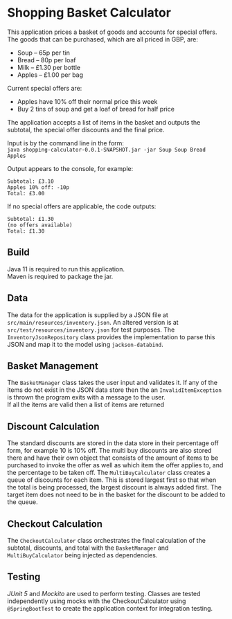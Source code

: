 # Shopping Basket Calculator

This application prices a basket of goods and accounts for special offers.
The goods that can be purchased, which are all priced in GBP, are:
* Soup – 65p per tin
* Bread – 80p per loaf
* Milk – £1.30 per bottle
* Apples – £1.00 per bag

Current special offers are:

* Apples have 10% off their normal price this week
* Buy 2 tins of soup and get a loaf of bread for half price

The application accepts a list of items in the basket and outputs the subtotal, the special offer discounts and the final
price.

Input is by the command line in the form:  
`java shopping-calculator-0.0.1-SNAPSHOT.jar -jar Soup Soup Bread Apples`

Output appears to the console, for example:
```
Subtotal: £3.10
Apples 10% off: -10p
Total: £3.00
```

If no special offers are applicable, the code outputs:
```
Subtotal: £1.30
(no offers available)
Total: £1.30
```

## Build
Java 11 is required to run this application.  
Maven is required to package the jar.

## Data
The data for the application is supplied by a JSON file at `src/main/resources/inventory.json`.
An altered version is at `src/test/resources/inventory.json` for test purposes. 
The `InventoryJsonRepository` class provides the implementation to parse this JSON 
and map it to the model using `jackson-databind`.

## Basket Management
The `BasketManager` class takes the user input and validates it. If any of the items do not exist in the JSON data
store then the an `InvalidItemException` is thrown the program exits with a message to the user.  
If all the items are valid then a list of items are returned

## Discount Calculation
The standard discounts are stored in the data store in their percentage off form, for example 10 is 10% off.
The multi buy discounts are also stored there and have their own object that consists of the amount of items
to be purchased to invoke the offer as well as which item the offer applies to, and the percentage to be taken off.
The `MultiBuyCalculator` class creates a queue of discounts for each item. This is stored largest first so
that when the total is being processed, the largest discount is always added first. The target item does not
need to be in the basket for the discount to be added to the queue.

## Checkout Calculation 
The `CheckoutCalculator` class orchestrates the final calculation of the subtotal, discounts, and total with the 
`BasketManager` and `MultiBuyCalculator` being injected as dependencies.
  
## Testing
_JUnit 5_ and _Mockito_ are used to perform testing. Classes are tested independently using mocks
with the CheckoutCalculator using `@SpringBootTest` to create the application context for integration testing. 